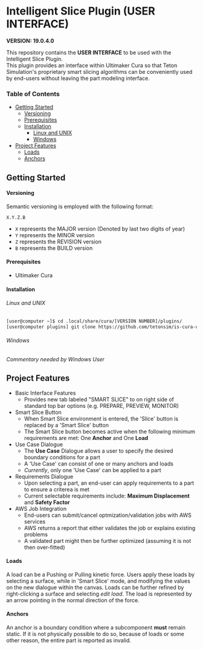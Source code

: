 # Intelligent Slice Plugin (USER INTERFACE)

**VERSION: 19.0.4.0**

This repository contains the **USER INTERFACE** to be used with the Intelligent Slice Plugin.  
This plugin provides an interface within Ultimaker Cura so that Teton Simulation's proprietary
smart slicing algorithms can be conveniently used by end-users without leaving the part modeling interface.

### Table of Contents
*  [Getting Started](#getting-started)
    * [Versioning](#versioning)
    * [Prerequisites](#prerequisites)
    * [Installation](#installation)
        * [Linux and UNIX](#linux-and-unix)
        * [Windows](#windows)
*   [Project Features](#project-features)
    * [Loads](#loads)
    * [Anchors](#anchors)


## Getting Started 

#### Versioning

Semantic versioning is employed with the following format:

`X.Y.Z.B`

*  `X` represents the MAJOR version (Denoted by last two digits of year)
*  `Y` represents the MINOR version
*  `Z` represents the REVISION version
*  `B` represents the BUILD version

#### Prerequisites

*  Ultimaker Cura

#### Installation

###### Linux and UNIX

```bash
[user@computer ~]$ cd .local/share/cura/[VERSION NUMBER]/plugins/
[user@computer plugins] git clone https://github.com/tetonsim/is-cura-ui.git
```

###### Windows

*Commentary needed by Windows User*


##  Project Features

*  Basic Interface Features
    *  Provides new tab labeled "SMART SLICE" to on right side of standard top bar options (e.g. PREPARE, PREVIEW, MONITOR)
*  Smart Slice Button
    *  When Smart Slice environment is entered, the 'Slice' button is replaced by a 'Smart Slice' button
    *  The Smart Slice button becomes active when the following minimum requirements are met: One **Anchor** and One **Load**
*  Use Case Dialogue
    *  The **Use Case** Dialogue allows a user to specify the desired boundary conditions for a part
    *  A 'Use Case' can consist of one or many anchors and loads
    *  *Currently*, only one 'Use Case' can be applied to a part
*  Requirements Dialogue
    *  Upon selecting a part, an end-user can apply requirements to a part to ensure a criterea is met
    *  Current selectable requirements include: **Maximum Displacement** and **Safety Factor**
*  AWS Job Integration
    *  End-users can submit/cancel optmization/validation jobs with AWS services
    *  AWS returns a report that either validates the job or explains existing problems
    *  A validated part might then be further optimized (assuming it is not then over-fitted)

####  Loads

A load can be a Pushing or Pulling kinetic force.  Users apply these loads by selecting a surface, while in 'Smart Slice' mode,  and modifying the values on the new dialogue within the canvas.  Loads can be further refined by right-clicking a surface and selecting *edit load*.  The load is represented by an arrow pointing in the normal direction of the force.  


####  Anchors

An anchor is a boundary condition where a subcomponent **must** remain static.  If it is not physically possible to do so, because of loads or some other reason, the entire part is reported as invalid.

